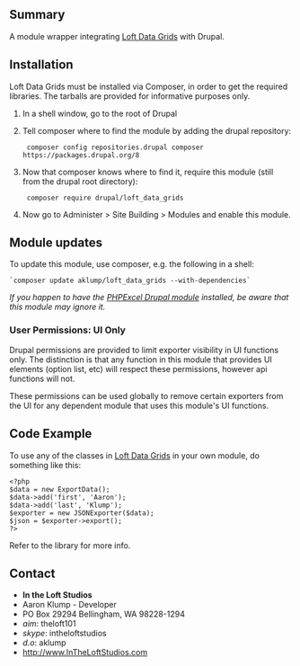 ## Summary

A module wrapper integrating [Loft Data Grids](https://github.com/aklump/loft_data_grids) with Drupal.

## Installation

Loft Data Grids must be installed via Composer, in order to get the required libraries. The tarballs are provided for informative purposes only.

1. In a shell window, go to the root of Drupal
1. Tell composer where to find the module by adding the drupal repository:

        composer config repositories.drupal composer https://packages.drupal.org/8

1. Now that composer knows where to find it, require this module (still from the drupal root directory):

        composer require drupal/loft_data_grids

1. Now go to Administer > Site Building > Modules and enable this module.

## Module updates

To update this module, use composer, e.g. the following in a shell:

    `composer update aklump/loft_data_grids --with-dependencies`
    

_If you happen to have the [PHPExcel Drupal module](https://drupal.org/project/phpexcel) installed, be aware that this module may ignore it._

### User Permissions: UI Only

Drupal permissions are provided to limit exporter visibility in UI functions only.  The distinction is that any function in this module that provides UI elements (option list, etc) will respect these permissions, however api functions will not.

These permissions can be used globally to remove certain exporters from the UI for any dependent module that uses this module's UI functions.

## Code Example

To use any of the classes in [Loft Data Grids](https://github.com/aklump/loft_data_grids) in your own module, do something like this:

    <?php
    $data = new ExportData();
    $data->add('first', 'Aaron');
    $data->add('last', 'Klump');
    $exporter = new JSONExporter($data);
    $json = $exporter->export();
    ?>
    
Refer to the library for more info.

## Contact
* **In the Loft Studios**
* Aaron Klump - Developer
* PO Box 29294 Bellingham, WA 98228-1294
* _aim_: theloft101
* _skype_: intheloftstudios
* _d.o_: aklump
* <http://www.InTheLoftStudios.com>

[phpexcel]: https://drupal.org/project/phpexcel
